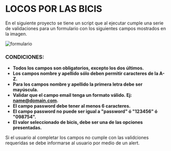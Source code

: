 # LOCOS POR LAS BICIS

En el siguiente proyecto se tiene un script que al ejecutar cumple una serie de validaciones para un formulario con los siguientes campos mostrados en la imagen.

![formulario](http://i64.tinypic.com/e8n1uo.png)

### CONDICIONES:

- **Todos los campos son obligatorios, excepto los dos últimos.**     
- **Los campos nombre y apellido sólo deben permitir caracteres de la A-Z.**     
- **Para los campos nombre y apellido la primera letra debe ser mayúscula.**      
- **Validar que el campo email tenga un formato válido. Ej: name@domain.com.**      
- **El campo password debe tener al menos 6 caracteres.**     
- **El campo password no puede ser igual a "password" ó "123456" ó "098754".**     
- **El valor seleccionado de bicis, debe ser una de las opciones presentadas.**     

Si el usuario al completar los campos no cumple con las validciones requeridas se debe informarse al usuario por medio de un alert.
